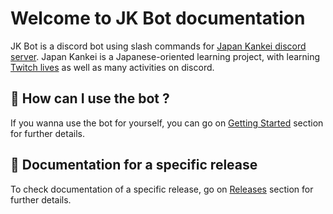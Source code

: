 # Welcome to JK Bot documentation

JK Bot is a discord bot using slash commands for [Japan Kankei discord server](https://discord.gg/kR83CU3v4Z).
Japan Kankei is a Japanese-oriented learning project, with learning [Twitch lives](https://www.twitch.tv/japankankei) as well as many activities on discord.

## 🤖 How can I use the bot ?

If you wanna use the bot for yourself, you can go on [Getting Started](getting_started.md) section for further details.

## 🔖 Documentation for a specific release

To check documentation of a specific release, go on [Releases](releases/v1.2.md) section for further details.
